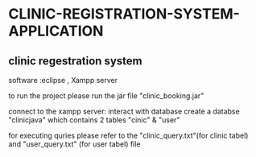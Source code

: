 # CLINIC-REGISTRATION-SYSTEM-APPLICATION

clinic regestration system
----------------------------------------------------------------------------------------------------------------------
software :eclipse , Xampp server



to run the project please run the jar file "clinic_booking.jar"

connect to the xampp server: interact with database create a databse "clinicjava" which contains 2 tables "cinic" & "user" 

for executing quries please refer to the "clinic_query.txt"(for clinic tabel) and "user_query.txt" (for user tabel) file
